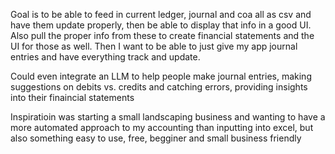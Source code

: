 Goal is to be able to feed in current ledger, journal and coa all as csv and have them update properly, then be able to display that info in a good UI. Also pull the proper info from these to create financial statements and the UI for those as well. Then I want to be able to just give my app journal entries and have everything track and update. 

Could even integrate an LLM to help people make journal entries, making suggestions on debits vs. credits and catching errors, providing insights into their finaincial statements

Inspiratioin was starting a small landscaping business and wanting to have a more automated approach to my accounting than 
inputting into excel, but also something easy to use, free, begginer and small business friendly
